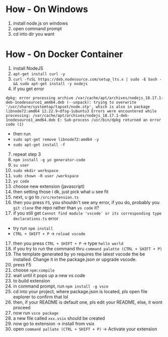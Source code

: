 # How - On Windows
1. install node.js on windows
2. open command prompt
3. cd into dir you want

# How - On Docker Container
1. install NodeJS
2. ```apt-get install curl -y```
3. ```curl -fsSL https://deb.nodesource.com/setup_lts.x | sudo -E bash - && sudo apt-get install -y nodejs```
4. if you get error 
```
dpkg: error processing archive /var/cache/apt/archives/nodejs_18.17.1-deb-1nodesource1_amd64.deb (--unpack): trying to overwrite '/usr/share/systemtap/tapset/node.stp', which is also in package libnode72:amd64 12.22.9~dfsg-1ubuntu3 Errors were encountered while processing: /var/cache/apt/archives/nodejs_18.17.1-deb-1nodesource1_amd64.deb E: Sub-process /usr/bin/dpkg returned an error code (1)
```
- then run
- ```sudo apt-get remove libnode72:amd64 -y```
- ```sudo apt-get install -f```
7. repeat step 3
8. ```npm install -g yo generator-code```
9. ```su user```
10. ```sudo mkdir workspace```
11. ```sudo chown -R user /workspace```
12. ```yo code```
13. choose new extension (javascript)
14. then setting those i dk, just pick what u see fit
15. next, u go to `/src/extension.ts`
16. then you press `F5`, you shouldn't see any error, if you do, probably you `git clone` the repo rather than `yo code` it?
17. if you still get `Cannot find module 'vscode' or its corresponding type declarations.ts` error
- try run `npm install`
- `CTRL + SHIFT + P` -> `reload vscode`
17. then you press `CTRL + SHIFT + P` -> type `hello world`
18. if you try to run the command thru `command palatte (CTRL + SHIFT + P)`
19. The template generated by yo requires the latest vscode the be installed. Change it in the package.json or upgrade vscode.
17. press F5
18. choose `npm:compile`
19. wait until it pops up a new vs code
20. to build extension
21. in command prompt, run ```npm install -g vsce```
22. cd into your project, where package.json is located, pls open file explorer to confirm that lol
23. then, if your README is default one, pls edit your README, else, it wont proceed
24. now run ```vsce package```
25. a new file called `xxx.vsix` should be created
26. now go to extension -> install from vsix
24. open `command pallate (CTRL + SHIFT + P)` -> Activate your extension
